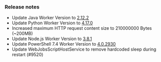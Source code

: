 ### Release notes

<!-- Please add your release notes in the following format:
- My change description (#PR)
-->
- Update Java Worker Version to [2.12.2](https://github.com/Azure/azure-functions-java-worker/releases/tag/2.12.2)
- Update Python Worker Version to [4.17.0](https://github.com/Azure/azure-functions-python-worker/releases/tag/4.17.0)
- Increased maximum HTTP request content size to 210000000 Bytes (~200MB)
- Update Node.js Worker Version to [3.8.1](https://github.com/Azure/azure-functions-nodejs-worker/releases/tag/v3.8.1)
- Update PowerShell 7.4 Worker Version to [4.0.2930](https://github.com/Azure/azure-functions-powershell-worker/releases/tag/v4.0.2930)
- Update WebJobsScriptHostService to remove hardcoded sleep during restart (#9520)
